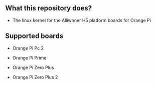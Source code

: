 ## What this repository does?

- The linux kernel for the Alliwnner H5 platform boards for Orange Pi

## Supported boards

- Orange Pi Pc 2

- Orange Pi Prime

- Orange Pi Zero Plus 

- Orange Pi Zero Plus 2 

